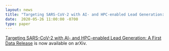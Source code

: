 ```yaml
---
layout: news
title: "Targeting SARS-CoV-2 with AI- and HPC-enabled Lead Generation: A First Data Release"
date:  2020-05-26 11:00:00 -0700
type: paper
---
```


[Targeting SARS-CoV-2 with AI- and HPC-enabled Lead Generation: A First Data Release](https://arxiv.org/abs/2006.02431) is now available on arXiv.

